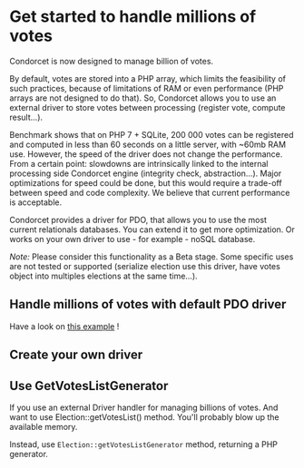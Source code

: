 # Get started to handle millions of votes

Condorcet is now designed to manage billion of votes.

By default, votes are stored into a PHP array, which limits the feasibility of such practices, because of limitations of RAM or even performance (PHP arrays are not designed to do that).
So, Condorcet allows you to use an external driver to store votes between processing (register vote, compute result...).

Benchmark shows that on PHP 7 + SQLite, 200 000 votes can be registered and computed in less than 60 seconds on a little server, with ~60mb RAM use. However, the speed of the driver does not change the performance. From a certain point: slowdowns are intrinsically linked to the internal processing side Condorcet engine (integrity check, abstraction...). Major optimizations for speed could be done, but this would require a trade-off between speed and code complexity. We believe that current performance is acceptable.

Condorcet provides a driver for PDO, that allows you to use the most current relationals databases. You can extend it to get more optimization. Or works on your own driver to use - for example - noSQL database.

_Note:_ Please consider this functionality as a Beta stage. Some specific uses are not tested or supported (serialize election use this driver, have votes object into multiples elections at the same time...).


## Handle millions of votes with default PDO driver

Have a look on [this example](https://github.com/julien-boudry/Condorcet/blob/master/Examples/Specifics_Examples/use_large_election_external_database_drivers.php) !

## Create your own driver



## Use GetVotesListGenerator

If you use an external Driver handler for managing billions of votes. And want to use Election::getVotesList() method. You'll probably blow up the available memory.

Instead, use ```Election::getVotesListGenerator``` method, returning a PHP generator.